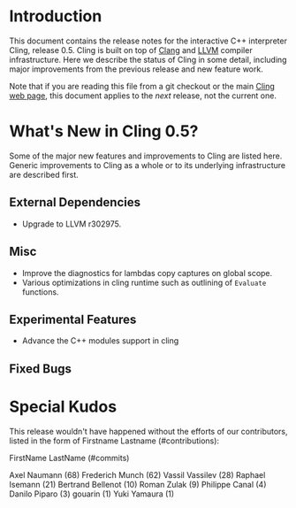 Introduction
============

This document contains the release notes for the interactive C++ interpreter
Cling, release 0.5. Cling is built on top of [Clang](http://clang.llvm.org) and
[LLVM](http://llvm.org>) compiler infrastructure. Here we
describe the status of Cling in some detail, including major
improvements from the previous release and new feature work.

Note that if you are reading this file from a git checkout or the main
[Cling web page](https://rawgit.com/root-project/cling/master/www/index.html),
this document applies to the *next* release, not the current one.

What's New in Cling 0.5?
========================

Some of the major new features and improvements to Cling are listed
here. Generic improvements to Cling as a whole or to its underlying
infrastructure are described first.

External Dependencies
---------------------
* Upgrade to LLVM r302975.

Misc
----
* Improve the diagnostics for lambdas copy captures on global scope.
* Various optimizations in cling runtime such as outlining of `Evaluate`
  functions.

Experimental Features
---------------------
* Advance the C++ modules support in cling

Fixed Bugs
----------

<!---Uniquify by sort ReleaseNotes.md | uniq -c | grep -v '1 ' --->
<!---Get release bugs
git log v0.4..master | grep 'ROOT-' | \
  s,^.*(ROOT-[0-9]+).*$,[\1]\(https://sft.its.cern.ch/jira/browse/\1\),' | uniq
--->
<!---Standard MarkDown doesn't support neither variables nor <base>
[ROOT-XXX](https://sft.its.cern.ch/jira/browse/ROOT-XXX)
--->

<!---Additional Information
----------------------
A wide variety of additional information is available on the
[Cling web page](http://root.cern/cling). The web page contains versions of
the API documentation which are up-to-date with the git version of the source
code. You can access versions of these documents specific to this release by
going into the “clang/docs/” directory in the Cling source tree.

If you have any questions or comments about Cling, please feel free to contact
us via the mailing list.--->


Special Kudos
=============
This release wouldn't have happened without the efforts of our contributors,
listed in the form of Firstname Lastname (#contributions):

FirstName LastName (#commits)

Axel Naumann (68)
Frederich Munch (62)
Vassil Vassilev (28)
Raphael Isemann (21)
Bertrand Bellenot (10)
Roman Zulak (9)
Philippe Canal (4)
Danilo Piparo (3)
gouarin (1)
Yuki Yamaura (1)

<!---Find contributor list for this release
git log --pretty=format:"%an"  v0.4...master | sort | uniq -c | sort -rn
--->
